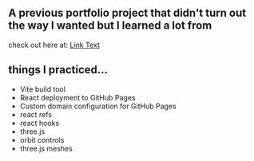 ## A previous portfolio project that didn't turn out the way I wanted but I learned a lot from

check out here at: [Link Text](https://trilea.github.io/tlea.dev/)

## things I practiced...

- Vite build tool
- React deployment to GitHub Pages
- Custom domain configuration for GitHub Pages
- react refs
- react hooks
- three.js
- orbit controls
- three.js meshes
